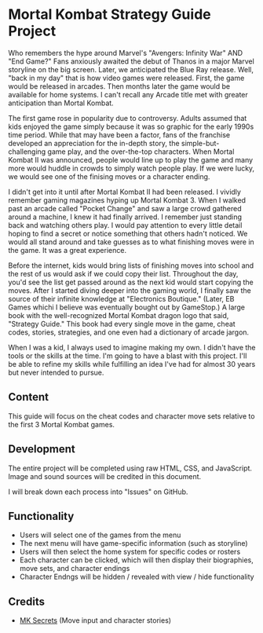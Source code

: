 # Mortal Kombat Strategy Guide Project
Who remembers the hype around Marvel's "Avengers: Infinity War" AND "End Game?" Fans anxiously awaited the debut of Thanos in a major Marvel storyline on the big screen. Later, we anticipated the Blue Ray release. Well, "back in my day" that is how video games were released. First, the game would be released in arcades. Then months later the game would be available for home systems. I can't recall any Arcade title met with greater anticipation than Mortal Kombat.

The first game rose in popularity due to controversy. Adults assumed that kids enjoyed the game simply because it was so graphic for the early 1990s time period. While that may have been a factor, fans of the franchise developed an appreciation for the in-depth story, the simple-but-challenging game play, and the over-the-top characters. When Mortal Kombat II was announced, people would line up to play the game and many more would huddle in crowds to simply watch people play. If we were lucky, we would see one of the finising moves or a character ending. 

I didn't get into it until after Mortal Kombat II had been released. I vividly remember gaming magazines hyping up Mortal Kombat 3. When I walked past an arcade called "Pocket Change" and saw a large crowd gathered around a machine, I knew it had finally arrived. I remember just standing back and watching others play. I would pay attention to every little detail hoping to find a secret or notice something that others hadn't noticed. We would all stand around and take guesses as to what finishing moves were in the game. It was a great experience.

Before the internet, kids would bring lists of finishing moves into school and the rest of us would ask if we could copy their list. Throughout the day, you'd see the list get passed around as the next kid would start copying the moves. After I started diving deeper into the gaming world, I finally saw the source of their infinite knowledge at "Electronics Boutique." (Later, EB Games whichi I believe was eventually bought out by GameStop.) A large book with the well-recognized Mortal Kombat dragon logo that said, "Strategy Guide." This book had every single move in the game, cheat codes, stories, strategies, and one even had a dictionary of arcade jargon. 

When I was a kid, I always used to imagine making my own. I didn't have the tools or the skills at the time. I'm going to have a blast with this project. I'll be able to refine my skills while fulfilling an idea I've had for almost 30 years but never intended to pursue. 

## Content 
This guide will focus on the cheat codes and character move sets relative to the first 3 Mortal Kombat games. 

## Development 
The entire project will be completed using raw HTML, CSS, and JavaScript. Image and sound sources will be credited in this document.

I will break down each process into "Issues" on GitHub. 

## Functionality
- Users will select one of the games from the menu
- The next menu will have game-specific information (such as storyline)
- Users will then select the home system for specific codes or rosters 
- Each character can be clicked, which will then display their biographies, move sets, and character endings
- Character Endngs will be hidden / revealed with view / hide functionality

## Credits
- [MK Secrets](https://www.mksecrets.net/) (Move input and character stories)
